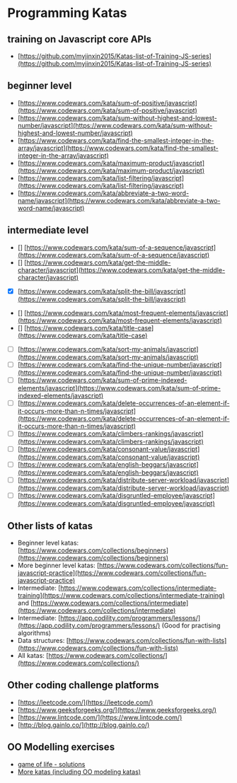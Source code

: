 # Programming Katas

## training on Javascript core APIs

* [https://github.com/myjinxin2015/Katas-list-of-Training-JS-series](https://github.com/myjinxin2015/Katas-list-of-Training-JS-series)

## beginner level

* [https://www.codewars.com/kata/sum-of-positive/javascript](https://www.codewars.com/kata/sum-of-positive/javascript)
* [https://www.codewars.com/kata/sum-without-highest-and-lowest-number/javascript](https://www.codewars.com/kata/sum-without-highest-and-lowest-number/javascript)
* [https://www.codewars.com/kata/find-the-smallest-integer-in-the-array/javascript](https://www.codewars.com/kata/find-the-smallest-integer-in-the-array/javascript)
* [https://www.codewars.com/kata/maximum-product/javascript](https://www.codewars.com/kata/maximum-product/javascript)
* [https://www.codewars.com/kata/list-filtering/javascript](https://www.codewars.com/kata/list-filtering/javascript)
* [https://www.codewars.com/kata/abbreviate-a-two-word-name/javascript](https://www.codewars.com/kata/abbreviate-a-two-word-name/javascript)

## intermediate level

* [] [https://www.codewars.com/kata/sum-of-a-sequence/javascript](https://www.codewars.com/kata/sum-of-a-sequence/javascript)
* [] [https://www.codewars.com/kata/get-the-middle-character/javascript](https://www.codewars.com/kata/get-the-middle-character/javascript)
* [x] [https://www.codewars.com/kata/split-the-bill/javascript](https://www.codewars.com/kata/split-the-bill/javascript)
* [] [https://www.codewars.com/kata/most-frequent-elements/javascript](https://www.codewars.com/kata/most-frequent-elements/javascript)
* [] [https://www.codewars.com/kata/title-case](https://www.codewars.com/kata/title-case)
* [ ] [https://www.codewars.com/kata/sort-my-animals/javascript](https://www.codewars.com/kata/sort-my-animals/javascript)
* [ ] [https://www.codewars.com/kata/find-the-unique-number/javascript](https://www.codewars.com/kata/find-the-unique-number/javascript)
* [ ] [https://www.codewars.com/kata/sum-of-prime-indexed-elements/javascript](https://www.codewars.com/kata/sum-of-prime-indexed-elements/javascript)
* [ ] [https://www.codewars.com/kata/delete-occurrences-of-an-element-if-it-occurs-more-than-n-times/javascript](https://www.codewars.com/kata/delete-occurrences-of-an-element-if-it-occurs-more-than-n-times/javascript)
* [ ] [https://www.codewars.com/kata/climbers-rankings/javascript](https://www.codewars.com/kata/climbers-rankings/javascript)
* [ ] [https://www.codewars.com/kata/consonant-value/javascript](https://www.codewars.com/kata/consonant-value/javascript)
* [ ] [https://www.codewars.com/kata/english-beggars/javascript](https://www.codewars.com/kata/english-beggars/javascript)
* [ ] [https://www.codewars.com/kata/distribute-server-workload/javascript](https://www.codewars.com/kata/distribute-server-workload/javascript)
* [ ] [https://www.codewars.com/kata/disgruntled-employee/javascript](https://www.codewars.com/kata/disgruntled-employee/javascript)

## Other lists of katas

* Beginner level katas: [https://www.codewars.com/collections/beginners](https://www.codewars.com/collections/beginners)
* More beginner level katas: [https://www.codewars.com/collections/fun-javascript-practice](https://www.codewars.com/collections/fun-javascript-practice)
* Intermediate: [https://www.codewars.com/collections/intermediate-training](https://www.codewars.com/collections/intermediate-training) and [https://www.codewars.com/collections/intermediate](https://www.codewars.com/collections/intermediate)
* Intermediate: [https://app.codility.com/programmers/lessons/](https://app.codility.com/programmers/lessons/) \(Good for practising algorithms\)
* Data structures: [https://www.codewars.com/collections/fun-with-lists](https://www.codewars.com/collections/fun-with-lists)
* All katas: [https://www.codewars.com/collections/](https://www.codewars.com/collections/)

## Other coding challenge platforms

* [https://leetcode.com/](https://leetcode.com/)
* [https://www.geeksforgeeks.org/](https://www.geeksforgeeks.org/)
* [https://www.lintcode.com/](https://www.lintcode.com/)
* [http://blog.gainlo.co/](http://blog.gainlo.co/)

## OO Modelling exercises

* [game of life - solutions](https://github.com/andersondias/conway-game-of-life-javascript)
* [More katas \(including OO modeling katas\)](https://github.com/gamontal/awesome-katas)

